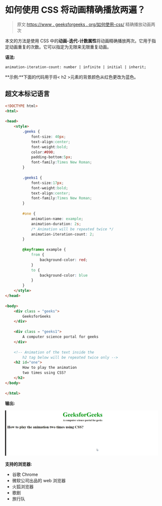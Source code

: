 # 如何使用 CSS 将动画精确播放两遍？

> 原文:[https://www . geeksforgeeks . org/如何使用-css/](https://www.geeksforgeeks.org/how-to-play-the-animation-exactly-two-times-using-css/) 精确播放动画两次

本文的方法是使用 CSS 中的**动画-迭代-计数属性**将动画精确播放两次。它用于指定动画重复的次数。它可以指定为无限来无限重复动画。

**语法:**

```html
animation-iteration-count: number | infinite | initial | inherit; 

```

**示例:**下面的代码用于将< h2 >元素的背景颜色从红色更改为蓝色。

## 超文本标记语言

```html
<!DOCTYPE html> 
<html>

<head> 
    <style> 
        .geeks { 
            font-size: 40px; 
            text-align:center; 
            font-weight:bold; 
            color:#090; 
            padding-bottom:5px; 
            font-family:Times New Roman; 
        } 

        .geeks1 { 
            font-size:17px; 
            font-weight:bold; 
            text-align:center; 
            font-family:Times New Roman; 
        } 

        #one { 
            animation-name: example; 
            animation-duration: 2s; 
            /* Animation will be repeated twice */ 
            animation-iteration-count: 2; 
        } 

        @keyframes example { 
            from { 
                background-color: red; 
            } 
            to { 
                background-color: blue 
            } 
        } 
    </style> 
</head> 

<body> 
    <div class = "geeks"> 
        GeeksforGeeks 
    </div> 

    <div class = "geeks1"> 
        A computer science portal for geeks 
    </div> 

    <!-- Animation of the text inside the 
        h2 tag below will be repeated twice only -->
    <h2 id="one"> 
        How to play the animation 
        two times using CSS? 
    </h2> 
</body> 

</html>
```

**输出:**

![](img/2e2700c5d0b2b1f3dfde88eb691885d3.png)

**支持的浏览器:**

*   谷歌 Chrome
*   微软公司出品的 web 浏览器
*   火狐浏览器
*   歌剧
*   旅行队